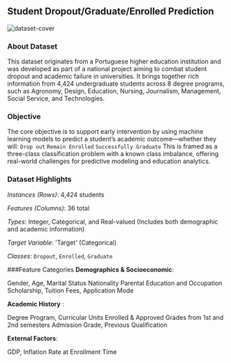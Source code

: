 ## Student Dropout/Graduate/Enrolled Prediction 

![dataset-cover](https://github.com/user-attachments/assets/e017ac6d-f96b-4193-89cd-862161f9c32d)

### About Dataset
This dataset originates from a Portuguese higher education institution and was developed as part of a national project aiming to combat student dropout and academic failure in universities. It brings together rich information from 4,424 undergraduate students across 8 degree programs, such as Agronomy, Design, Education, Nursing, Journalism, Management, Social Service, and Technologies.

### Objective
The core objective is to support early intervention by using machine learning models to predict a student’s academic outcome—whether they will:
`Drop out`
`Remain Enrolled`
`Successfully Graduate`
This is framed as a three-class classification problem with a known class imbalance, offering real-world challenges for predictive modeling and education analytics.


### Dataset Highlights
*Instances (Rows)*: 4,424 students

*Features (Columns)*: 36 total

*Types*: Integer, Categorical, and Real-valued
(Includes both demographic and academic information)

*Target Variable*: 'Target' (Categorical)

*Classes*: `Dropout`, `Enrolled`, `Graduate`


###Feature Categories
**Demographics & Socioeconomic**:

Gender, Age, Marital Status
Nationality
Parental Education and Occupation
Scholarship, Tuition Fees, Application Mode

**Academic History** :

Degree Program, Curricular Units Enrolled & Approved
Grades from 1st and 2nd semesters
Admission Grade, Previous Qualification

**External Factors**:

GDP, Inflation Rate at Enrollment Time
